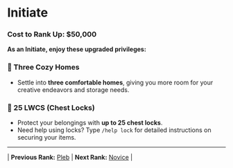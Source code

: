 # Initiate

### Cost to Rank Up: $50,000

**As an Initiate, enjoy these upgraded privileges:**

### 🔹 Three Cozy Homes
- Settle into **three comfortable homes**, giving you more room for your creative endeavors and storage needs.

### 🔹 25 LWCS (Chest Locks)
- Protect your belongings with **up to 25 chest locks**.
- Need help using locks? Type `/help lock` for detailed instructions on securing your items.

---

| **Previous Rank:** [Pleb](/gameplay-features/ranks/mortal-ranks/01-pleb.md) | **Next Rank:** [Novice](/gameplay-features/ranks/mortal-ranks/03-novice.md) |
